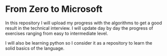 # From Zero to Microsoft

In this repository I will upload my progress with the algorithms to get a good result in the technical interview. I will update day by day the progress of exercises ranging from easy to intermediate level.

I will also be learning python so I consider it as a repository to learn the solid basics of the language.
